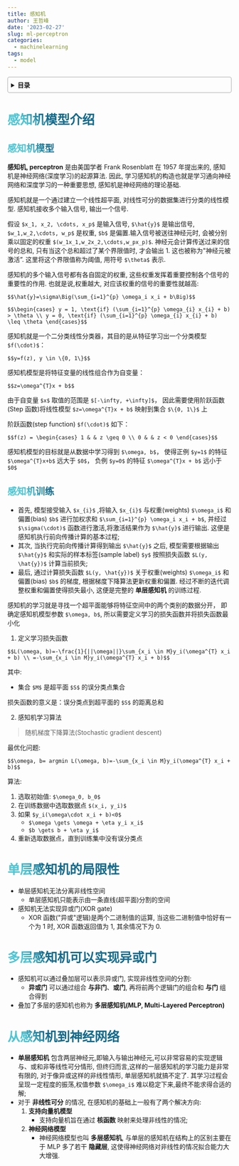```yaml
---
title: 感知机
author: 王哲峰
date: '2023-02-27'
slug: ml-perceptron
categories:
  - machinelearning
tags:
  - model
---
```


<style>
h1 {
    background-color: #2B90B6;
    background-image: linear-gradient(45deg, #4EC5D4 10%, #146b8c 20%);
    background-size: 100%;
    -webkit-background-clip: text;
    -moz-background-clip: text;
    -webkit-text-fill-color: transparent;
    -moz-text-fill-color: transparent;
}
h2 {
    background-color: #2B90B6;
    background-image: linear-gradient(45deg, #4EC5D4 10%, #146b8c 20%);
    background-size: 100%;
    -webkit-background-clip: text;
    -moz-background-clip: text;
    -webkit-text-fill-color: transparent;
    -moz-text-fill-color: transparent;
}
h3 {
    background-color: #2B90B6;
    background-image: linear-gradient(45deg, #4EC5D4 10%, #146b8c 20%);
    background-size: 100%;
    -webkit-background-clip: text;
    -moz-background-clip: text;
    -webkit-text-fill-color: transparent;
    -moz-text-fill-color: transparent;
}
details {
    border: 1px solid #aaa;
    border-radius: 4px;
    padding: .5em .5em 0;
}
summary {
    font-weight: bold;
    margin: -.5em -.5em 0;
    padding: .5em;
}
details[open] {
    padding: .5em;
}
details[open] summary {
    border-bottom: 1px solid #aaa;
    margin-bottom: .5em;
}
</style>

<details><summary>目录</summary><p>

- [感知机模型介绍](#感知机模型介绍)
  - [感知机模型](#感知机模型)
  - [感知机训练](#感知机训练)
- [单层感知机的局限性](#单层感知机的局限性)
- [多层感知机可以实现异或门](#多层感知机可以实现异或门)
- [从感知机到神经网络](#从感知机到神经网络)
</p></details><p></p>

# 感知机模型介绍

## 感知机模型

**感知机, perceptron** 是由美国学者 Frank Rosenblatt 在 1957 年提出来的, 
感知机是神经网络(深度学习)的起源算法. 
因此, 学习感知机的构造也就是学习通向神经网络和深度学习的一种重要思想, 
感知机是神经网络的理论基础. 

感知机就是一个通过建立一个线性超平面, 对线性可分的数据集进行分类的线性模型. 
感知机接收多个输入信号, 输出一个信号.

假设 `$x_1, x_2, \cdots, x_p$` 是输入信号, `$\hat{y}$` 是输出信号,
`$w_1,w_2,\cdots, w_p$` 是权重, `$b$` 是偏置.输入信号被送往神经元时,
会被分别乘以固定的权重 `$(w_1x_1,w_2x_2,\cdots,w_px_p)$`.
神经元会计算传送过来的信号的总和, 只有当这个总和超过了某个界限值时, 才会输出 1.
这也被称为"神经元被激活”. 这里将这个界限值称为阈值, 用符号 `$\theta$` 表示.

感知机的多个输入信号都有各自固定的权重, 这些权重发挥着重要控制各个信号的重要性的作用.
也就是说,权重越大, 对应该权重的信号的重要性就越高:
 
`$$\hat{y}=\sigma\Big(\sum_{i=1}^{p} \omega_i x_i + b\Big)$$`

`$$\begin{cases}
y = 1, \text{if} (\sum_{i=1}^{p} \omega_{i} x_{i} + b) > \theta \\
y = 0, \text{if} (\sum_{i=1}^{p} \omega_{i} x_{i} + b) \leq \theta
\end{cases}$$`

感知机就是一个二分类线性分类器，其目的是从特征学习出一个分类模型 `$f(\cdot)$`：

`$$y=f(z), y \in \{0, 1\}$$`

感知机模型是将特征变量的线性组合作为自变量：

`$$z=\omega^{T}x + b$$`

由于自变量 `$x$` 取值的范围是 `$[-\infty, +\infty]$`，
因此需要使用阶跃函数(Step 函数)将线性模型 `$z=\omega^{T}x + b$` 映射到集合 `$\{0, 1\}$` 上

阶跃函数(step function) `$f(\cdot)$` 如下：

`$$f(z) = \begin{cases}
1 & & z \geq 0 \\
0 & & z < 0
\end{cases}$$`

感知机模型的目标就是从数据中学习得到 `$\omega, b$`，
使得正例 `$y=1$` 的特征 `$\omega^{T}x+b$` 远大于 `$0$`，
负例 `$y=0$` 的特征 `$\omega^{T}x + b$` 远小于 `$0$`


## 感知机训练

- 首先, 模型接受输入 `$x_{i}$` ,将输入 `$x_{i}$` 与权重(weights) `$\omega_i$` 
  和偏置(bias) `$b$` 进行加权求和 `$\sum_{i=1}^{p} \omega_i x_i + b$`, 并经过 
  `$\sigma(\cdot)$` 函数进行激活,将激活结果作为 `$\hat{y}$` 进行输出. 
  这便是感知机执行前向传播计算的基本过程;
- 其次, 当执行完前向传播计算得到输出 `$\hat{y}$` 之后, 模型需要根据输出 `$\hat{y}$` 和实际的样本标签(sample label)
  `$y$` 按照损失函数 `$L(y, \hat{y})$` 计算当前损失;
- 最后, 通过计算损失函数 `$L(y, \hat{y})$` 关于权重(weights) `$\omega_i$` 和偏置(bias) `$b$`
  的梯度, 根据梯度下降算法更新权重和偏置. 经过不断的迭代调整权重和偏置使得损失最小, 这便是完整的
  **单层感知机** 的训练过程.

感知机的学习就是寻找一个超平面能够将特征空间中的两个类别的数据分开，
即确定感知机模型参数 `$\omega, b$`, 所以需要定义学习的损失函数并将损失函数最小化

1. 定义学习损失函数

`$$L(\omega, b)=-\frac{1}{||\omega||}\sum_{x_i \in M}y_i(\omega^{T} x_i + b) \\
=-\sum_{x_i \in M}y_i(\omega^{T} x_i + b)$$`

其中: 

* 集合 `$M$` 是超平面 `$S$` 的误分类点集合

损失函数的意义是：误分类点到超平面的 `$S$` 的距离总和

2. 感知机学习算法

> 随机梯度下降算法(Stochastic gradient descent)

最优化问题: 

`$$\omega, b= argmin L(\omega, b)=-\sum_{x_i \in M}y_i(\omega^{T} x_i + b)$$`

算法: 

1. 选取初始值: `$\omega_0, b_0$`
2. 在训练数据中选取数据点 `$(x_i, y_i)$`
3. 如果 `$y_i(\omega\cdot x_i + b)<0$`
    - `$\omega \gets \omega + \eta y_i x_i$`
    - `$b \gets b + \eta y_i$`
4. 重新选取数据点，直到训练集中没有误分类点

# 单层感知机的局限性

- 单层感知机无法分离非线性空间
    - 单层感知机只能表示由一条直线(超平面)分割的空间
- 感知机无法实现异或门(XOR gate)
    - XOR 函数("异或"逻辑)是两个二进制值的运算, 当这些二进制值中恰好有一个为 1 时, 
      XOR 函数返回值为 1, 其余情况下为 0.

# 多层感知机可以实现异或门

- 感知机可以通过叠加层可以表示异或门, 实现非线性空间的分割:
    - **异或门** 可以通过组合 **与非门**、**或门**, 再将前两个逻辑门的组合和 **与门** 组合得到   
- 叠加了多层的感知机也称为 **多层感知机(MLP, Multi-Layered Perceptron)**

# 从感知机到神经网络

- **单层感知机** 包含两层神经元,即输入与输出神经元,可以非常容易的实现逻辑与、或和非等线性可分情形, 
  但终归而言,这样的一层感知机的学习能力是非常有限的, 对于像异或这样的非线性情形, 单层感知机就搞不定了.
  其学习过程会呈现一定程度的振荡,权值参数 `$\omega_i$` 难以稳定下来,最终不能求得合适的解;
- 对于 **非线性可分** 的情况, 在感知机的基础上一般有了两个解决方向:
    1. **支持向量机模型**
        - 支持向量机旨在通过 **核函数** 映射来处理非线性的情况;
    2. **神经网络模型**   
        - 神经网络模型也叫 **多层感知机**, 与单层的感知机在结构上的区别主要在于 MLP 多了若干 **隐藏层**, 
          这使得神经网络对非线性的情况拟合能力大大增强.

